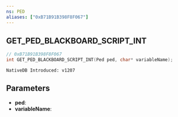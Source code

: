 ```yaml
---
ns: PED
aliases: ["0xB71B91B398F8F067"]
---
```

## GET_PED_BLACKBOARD_SCRIPT_INT

```c
// 0xB71B91B398F8F067
int GET_PED_BLACKBOARD_SCRIPT_INT(Ped ped, char* variableName);
```

```
NativeDB Introduced: v1207
```

## Parameters
* **ped**:
* **variableName**:
